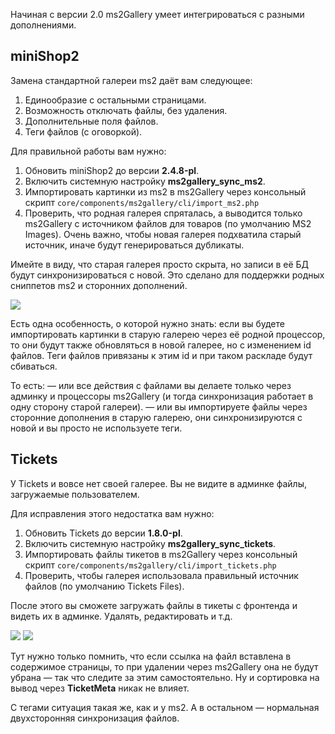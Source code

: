 Начиная с версии 2.0 ms2Gallery умеет интегрироваться с разными дополнениями.

## miniShop2
Замена стандартной галереи ms2 даёт вам следующее:
1. Единообразие с остальными страницами.
2. Возможность отключать файлы, без удаления.
3. Дополнительные поля файлов.
4. Теги файлов (с оговоркой).

Для правильной работы вам нужно:
1. Обновить miniShop2 до версии **2.4.8-pl**.
2. Включить системную настройку **ms2gallery_sync_ms2**.
3. Импортировать картинки из ms2 в ms2Gallery через консольный скрипт `core/components/ms2gallery/cli/import_ms2.php`
4. Проверить, что родная галерея спряталась, а выводится только ms2Gallery c источником файлов для товаров (по умолчанию MS2 Images). Очень важно, чтобы новая галерея подхватила старый источник, иначе будут генерироваться дубликаты.

Имейте в виду, что старая галерея просто скрыта, но записи в её БД будут синхронизироваться с новой.
Это сделано для поддержки родных сниппетов ms2 и сторонних дополнений.

[![](https://file.modx.pro/files/a/a/7/aa7d937eb6536671e83b44e733b6cbc4s.jpg)](https://file.modx.pro/files/a/a/7/aa7d937eb6536671e83b44e733b6cbc4.png)

Есть одна особенность, о которой нужно знать: если вы будете импортировать картинки в старую галерею через её родной
процессор, то они будут также обновляться в новой галерее, но c изменением id файлов. 
Теги файлов привязаны к этим id и при таком раскладе будут сбиваться.

То есть:
— или все действия с файлами вы делаете только через админку и процессоры ms2Gallery 
(и тогда синхронизация работает в одну сторону старой галереи).
— или вы импортируете файлы через сторонние дополнения в старую галерею, они синхронизируются с новой и вы просто
не используете теги. 

## Tickets
У Tickets и вовсе нет своей галерее. Вы не видите в админке файлы, загружаемые пользователем.

Для исправления этого недостатка вам нужно:
1. Обновить Tickets до версии **1.8.0-pl**.
2. Включить системную настройку **ms2gallery_sync_tickets**.
3. Импортировать файлы тикетов в ms2Gallery через консольный скрипт `core/components/ms2gallery/cli/import_tickets.php`
4. Проверить, чтобы галерея использовала правильный источник файлов (по умолчанию Tickets Files).

После этого вы сможете загружать файлы в тикеты с фронтенда и видеть их в админке. Удалять, редактировать и т.д.

[![](https://file.modx.pro/files/3/5/d/35dd39bad850cf7b5ad7da4f2bc066bds.jpg)](https://file.modx.pro/files/3/5/d/35dd39bad850cf7b5ad7da4f2bc066bd.png)
[![](https://file.modx.pro/files/2/d/4/2d44c2350a51adb99f1f0d1e6c4e905fs.jpg)](https://file.modx.pro/files/2/d/4/2d44c2350a51adb99f1f0d1e6c4e905f.png)

Тут нужно только помнить, что если ссылка на файл вставлена в содержимое страницы, то при удалении через ms2Gallery
она не будут убрана — так что следите за этим самостоятельно. Ну и сортировка на вывод через **TicketMeta** никак не влияет.

С тегами ситуация такая же, как и у ms2. А в остальном — нормальная двухсторонняя синхронизация файлов.